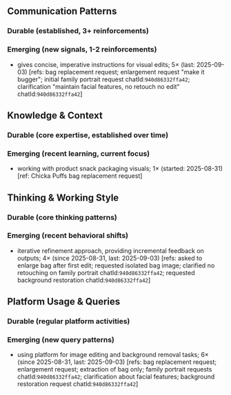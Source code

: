 ## Communication Patterns
### Durable (established, 3+ reinforcements)

### Emerging (new signals, 1-2 reinforcements)
- gives concise, imperative instructions for visual edits; 5× (last: 2025-09-03) [refs: bag replacement request; enlargement request "make it bugger"; initial family portrait request chatId:`940d86332ffa42`; clarification "maintain facial features, no retouch no edit" chatId:`940d86332ffa42`]

## Knowledge & Context
### Durable (core expertise, established over time)

### Emerging (recent learning, current focus)
- working with product snack packaging visuals; 1× (started: 2025-08-31) [ref: Chicka Puffs bag replacement request]

## Thinking & Working Style
### Durable (core thinking patterns)

### Emerging (recent behavioral shifts)
- iterative refinement approach, providing incremental feedback on outputs; 4× (since 2025-08-31, last: 2025-09-03) [refs: asked to enlarge bag after first edit; requested isolated bag image; clarified no retouching on family portrait chatId:`940d86332ffa42`; requested background restoration chatId:`940d86332ffa42`]

## Platform Usage & Queries
### Durable (regular platform activities)

### Emerging (new query patterns)
- using platform for image editing and background removal tasks; 6× (since 2025-08-31, last: 2025-09-03) [refs: bag replacement request; enlargement request; extraction of bag only; family portrait requests chatId:`940d86332ffa42`; clarification about facial features; background restoration request chatId:`940d86332ffa42`]